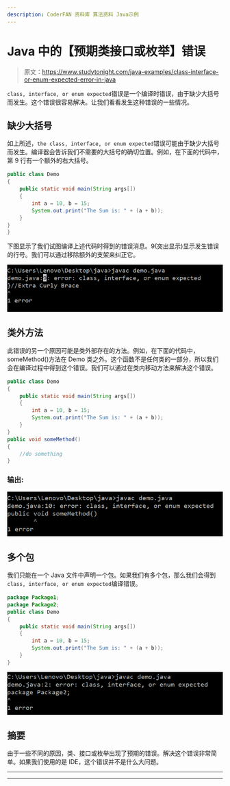 ```yaml
---
description: CoderFAN 资料库 算法资料 Java示例
---
```


# Java 中的【预期类接口或枚举】错误

> 原文：<https://www.studytonight.com/java-examples/class-interface-or-enum-expected-error-in-java>

`class, interface, or enum expected`错误是一个编译时错误，由于缺少大括号而发生。这个错误很容易解决。让我们看看发生这种错误的一些情况。

## 缺少大括号

如上所述，`the class, interface, or enum expected`错误可能由于缺少大括号而发生。编译器会告诉我们不需要的大括号的确切位置。例如，在下面的代码中，第 9 行有一个额外的右大括号。

```java
public class Demo
{
	public static void main(String args[])
	{
		int a = 10, b = 15;
		System.out.print("The Sum is: " + (a + b));
	}
}
}
```

下图显示了我们试图编译上述代码时得到的错误消息。9(突出显示)显示发生错误的行号。我们可以通过移除额外的支架来纠正它。

![Error](img/7e4cb757b115d812e1ce28d173ab143b.png)

## 类外方法

此错误的另一个原因可能是类外部存在的方法。例如，在下面的代码中，someMethod()方法在 Demo 类之外。这个函数不是任何类的一部分，所以我们会在编译过程中得到这个错误。我们可以通过在类内移动方法来解决这个错误。

```java
public class Demo
{
	public static void main(String args[])
	{
		int a = 10, b = 15;
		System.out.print("The Sum is: " + (a + b));
	}
}
public void someMethod()
{
	//do something
} 
```

### 输出:

![Error](img/8c700582bbd72a647ff2ac592c254b5a.png)

## 多个包

我们只能在一个 Java 文件中声明一个包。如果我们有多个包，那么我们会得到`class, interface, or enum expected`编译错误。

```java
package Package1;
package Package2;
public class Demo
{
	public static void main(String args[])
	{
		int a = 10, b = 15;
		System.out.print("The Sum is: " + (a + b));
	}
}
```

![Error](img/379ab633c840c75b9900b6735f629004.png)

## 摘要

由于一些不同的原因，类、接口或枚举出现了预期的错误。解决这个错误非常简单。如果我们使用的是 IDE，这个错误并不是什么大问题。

* * *

* * *